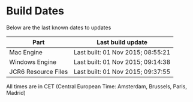 # Build Dates

Below are the last known dates to updates

Part | Last build update
-----|-----
Mac Engine | Last built: 01 Nov 2015; 08:55:21
Windows Engine | Last built: 01 Nov 2015; 09:14:38
JCR6 Resource Files | Last built: 01 Nov 2015; 09:37:55
All times are in CET (Central European Time: Amsterdam, Brussels, Paris, Madrid)




